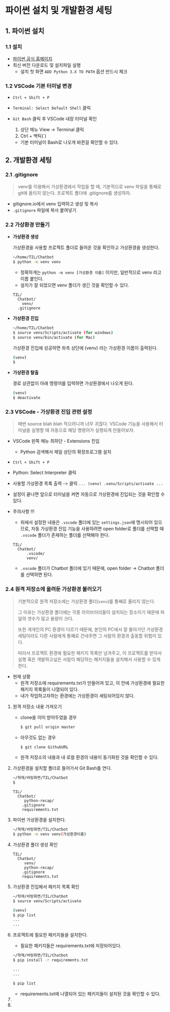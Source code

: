 # 파이썬 설치 및 개발환경 세팅

 ## 1. 파이썬 설치

### 1.1 설치

* [파이썬 공식 홈페이지](https://www.python.org/downloads/)
* 최신 버전 다운로드 및 설치파일 실행
  * 설치 첫 화면 `ADD Python 3.X TO PATH` 옵션 반드시 체크

### 1.2 VSCode 기본 터미널 변경

* `Ctrl + Shift + P` 

* `Terminal: Select Default Shell` 클릭

* `Git Bash` 클릭 후 VSCode 내장 터미널 확인

  1. 상단 메뉴 View -> Terminal 클릭 
  2. Ctrl + 백틱(`) 

  * 기본 터미널이 Bash로 나오게 바뀐걸 확인할 수 있다.

## 2. 개발환경 세팅

### 2.1 .gitignore 

> venv를 이용해서 가상환경에서 작업을 할 때, 기본적으로 venv 파일을 통째로 git에 올리지 않는다. 프로젝트 폴더에 .gitignore를 생성하자.

* gitignore.io에서 venv 입력하고 생성 및 복사
* `.gitignore` 파일에 복사 붙여넣기

### 2.2 가상환경 만들기

* **가상환경 생성**

  가상환경을 사용할 프로젝트 폴더로 들어온 것을 확인하고 가상환경을 생성한다.

  ```bash
  ~/home/TIL/Chatbot
  $ python -m venv venv
  ```

  * 정확하게는 `python -m venv [가상환경 이름]` 이지만, 일반적으로 venv 라고 이름 붙인다.
  * 설치가 잘 되었으면 venv 폴더가 생긴 것을 확인할 수 있다.

  ```
  TIL/
    Chatbot/
      venv/
  	.gitignore
  ```

* **가상환경 진입**

  ```bash
  ~/home/TIL/Chatbot
  $ source venv/Scripts/activate (for windows)
  $ source venv/bin/activate (for Mac)
  ```
  가상환경 진입에 성공하면 좌측 상단에 (venv) 라는 가상환경 이름이 출력된다.

  ```bash
  (venv)
  $ 
  ```

* **가상환경 탈출**

  경로 상관없이 아래 명령어를 입력하면 가상환경에서 나오게 된다.

  ```bash
  (venv)
  $ deactivate
  ```

### 2.3 VSCode - 가상환경 진입 관련 설정

> 매번 source blah blah 적으려니까 너무 귀찮다. VSCode 기능을 사용해서 터미널을 실행할 때 자동으로 해당 명령어가 실행되게 만들어보자.

* VSCode 왼쪽 메뉴 최하단 - Extensions 진입 
  * Python 검색해서 제일 상단의 확장프로그램 설치
* `Ctrl + Shift + P` 
* Python: Select Interpreter 클릭
* 사용할 가상환경 목록 출력 -> 클릭  `... (venv) .venv/Scripts/activate ... `

* 설정이 끝나면 앞으로 터미널을 켜면 자동으로 가상환경에 진입되는 것을 확인할 수 있다.



* 주의사항 !!!

  * 위에서 설정한 내용은 `.vscode` 폴더에 있는 `settings.json`에 명시되어 있으므로, 자동 가상환경 진입 기능을 사용하려면 open folder로 폴더를 선택할 때 `.vscode` 폴더가 존재하는 폴더를 선택해야 한다.

  ```
  TIL/
    Chatbot/
    	.vscode/
    	venv/
  ```

  * `.vscode` 폴더가 Chatbot 폴더에 있기 때문에, open folder -> Chatbot 폴더를 선택하면 된다.



### 2.4 원격 저장소에 올려둔 가상환경 불러오기

> 기본적으로 원격 저장소에는 가상환경 폴더(`venv`)를 통째로 올리지 않는다.
>
> 그 이유는 가상환경 폴더에는 각종 라이브러리들이 설치되는 장소이기 때문에 파일의 갯수가 많고 용량이 크다.
>
> 또한 개개인의 PC 환경이 다르기 때문에, 본인의 PC에서 잘 돌아가던 가상환경 세팅이라도 다른 사람에게 통째로 건네주면 그 사람의 환경과 출동할 위험이 있다.
>
> 따라서 프로젝트 환경에 필요한 패키지 목록만 넘겨주고, 이 프로젝트를 받아서 실행 혹은 개발하고싶은 사람이 해당하는 패키지들을 설치해서 사용할 수 있게 한다.

* 현재 상황
  * 원격 저장소에 requirements.txt가 만들어져 있고, 이 안에 가상환경에 필요한 패키지 목록들이 나열되어 있다.
  * 내가 작업하고자하는 환경에는 가상환경이 세팅되어있지 않다.

1. 원격 저장소 내용 가져오기

   * clone을 이미 받아두었을 경우

     ```bash
     $ git pull origin master
     ```

   * 아무것도 없는 경우

     ```bash
     $ git clone GithubURL
     ```

   * 원격 저장소의 내용과 내 로컬 환경의 내용이 동기화된 것을 확인할 수 있다.

2. 가상환경을 설치할 폴더로 들어가서 Git Bash를 연다.

   ```bash
   ~/혁재/바탕화면/TIL/Chatbot
   $ 
   ```

   ```
   TIL/
     Chatbot/
     	python-recap/
       .gitignore
       requirements.txt
   ```

3. 파이썬 가상환경을 설치한다.

   ```bash
   ~/혁재/바탕화면/TIL/Chatbot
   $ python -m venv venv(가상환경이름)
   ```

4. 가상환경 폴더 생성 확인

   ```
   TIL/
     Chatbot/
     	venv/
     	python-recap/
       .gitignore
       requirements.txt
   ```

5. 가상환경 진입해서 패키지 목록 확인

   ```bash
   ~/혁재/바탕화면/TIL/Chatbot
   $ source venv/Scripts/activate
   
   (venv)
   $ pip list
   ...
   ...
   ```

6. 프로젝트에 필요한 패키지들을 설치한다.

   * 필요한 패키지들은 requirements.txt에 저장되어있다.

   ```bash
   ~/혁재/바탕화면/TIL/Chatbot
   $ pip install -r requirements.txt
   
   ...
   ...
   ```

   ```bash
   $ pip list
   ```

   * requirements.txt에 나열되어 있는 패키지들이 설치된 것을 확인할 수 있다.

7. 
8. 